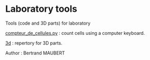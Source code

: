 # Laboratory tools

Tools (code and 3D parts) for laboratory

[compteur_de_cellules.py](compteur_de_cellules.py) : count cells using a computer keyboard.

[3d](3d) : repertory for 3D parts. 


Author : Bertrand MAUBERT